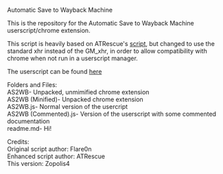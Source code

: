 Automatic Save to Wayback Machine

This is the repository for the Automatic Save to Wayback Machine userscript/chrome extension.

This script is heavily based on ATRescue's [script](https://archiveteam.org/index.php?title=User:ATrescue/AutoWB.js), but changed to use the standard xhr instead of the GM_xhr, in order to allow compatibility with chrome when not run in a userscript manager.

The userscript can be found [here](https://greasyfork.org/en/scripts/426028-automatic-save-to-wayback-machine)

Folders and Files:</br>AS2WB- Unpacked, unmimified chrome extension</br>
AS2WB (Minified)- Unpacked chrome extension</br>
AS2WB.js- Normal version of the usercript
</br>AS2WB (Commented).js- Version of the userscript with some commented documentation</br>readme.md- Hi!

Credits:</br>Original script author: Flare0n</br>
Enhanced script author: ATRescue</br>This version: Zopolis4

